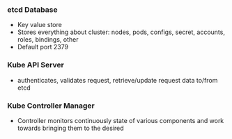 ### etcd Database
- Key value store
- Stores everything about cluster: nodes, pods, configs, secret, accounts, roles, bindings, other
- Default port 2379


### Kube API Server
- authenticates, validates request, retrieve/update request data to/from etcd

### Kube Controller Manager
- Controller monitors  continuously state of various components and work towards bringing them to the desired 
